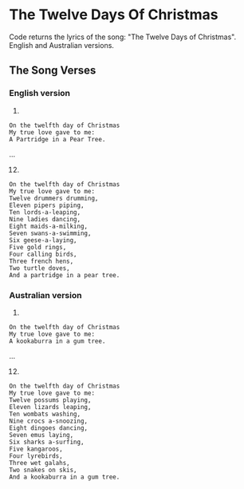 
# The Twelve Days Of Christmas

Code returns the lyrics of the song: "The Twelve Days of Christmas".
English and Australian versions.

## The Song Verses

### English version

1.
```
On the twelfth day of Christmas
My true love gave to me:
A Partridge in a Pear Tree.
```

...

12.
```
On the twelfth day of Christmas
My true love gave to me:
Twelve drummers drumming,
Eleven pipers piping,
Ten lords-a-leaping,
Nine ladies dancing,
Eight maids-a-milking,
Seven swans-a-swimming,
Six geese-a-laying,
Five gold rings,
Four calling birds,
Three french hens,
Two turtle doves,
And a partridge in a pear tree.
```

### Australian version

1.
```
On the twelfth day of Christmas
My true love gave to me:
A kookaburra in a gum tree.
```

...

12.
```
On the twelfth day of Christmas
My true love gave to me:
Twelve possums playing,
Eleven lizards leaping,
Ten wombats washing,
Nine crocs a-snoozing,
Eight dingoes dancing,
Seven emus laying,
Six sharks a-surfing,
Five kangaroos,
Four lyrebirds,
Three wet galahs,
Two snakes on skis,
And a kookaburra in a gum tree.
```
